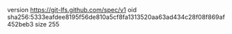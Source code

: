 version https://git-lfs.github.com/spec/v1
oid sha256:5333eafdee8195f56de810a5cf8fa1313520aa63ad434c28f08f869af452beb3
size 255
